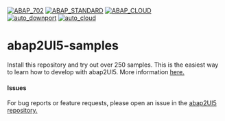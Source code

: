 [![ABAP_702](https://github.com/abap2UI5/samples/actions/workflows/ABAP_702.yaml/badge.svg?branch=702)](https://github.com/abap2UI5/samples/actions/workflows/ABAP_702.yaml)
[![ABAP_STANDARD](https://github.com/abap2UI5/samples/actions/workflows/ABAP_STANDARD.yaml/badge.svg)](https://github.com/abap2UI5/samples/actions/workflows/ABAP_STANDARD.yaml)
[![ABAP_CLOUD](https://github.com/abap2UI5/samples/actions/workflows/ABAP_CLOUD.yaml/badge.svg)](https://github.com/abap2UI5/samples/actions/workflows/ABAP_CLOUD.yaml)
<br>
[![auto_downport](https://github.com/abap2UI5/samples/actions/workflows/auto_downport.yaml/badge.svg)](https://github.com/abap2UI5/samples/actions/workflows/auto_downport.yaml)
[![auto_cloud](https://github.com/abap2UI5/samples/actions/workflows/auto_cloud.yaml/badge.svg)](https://github.com/abap2UI5/samples/actions/workflows/auto_cloud.yaml)

# abap2UI5-samples

Install this repository and try out over 250 samples. This is the easiest way to learn how to develop with abap2UI5. More information [here.](https://abap2ui5.github.io/docs/get_started/samples.html)

#### Issues
For bug reports or feature requests, please open an issue in the [abap2UI5 repository.](https://github.com/abap2UI5/abap2UI5/issues)
